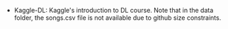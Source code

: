 - Kaggle-DL: Kaggle's introduction to DL course. Note that in the data folder, the songs.csv file is not available due to github size constraints.

